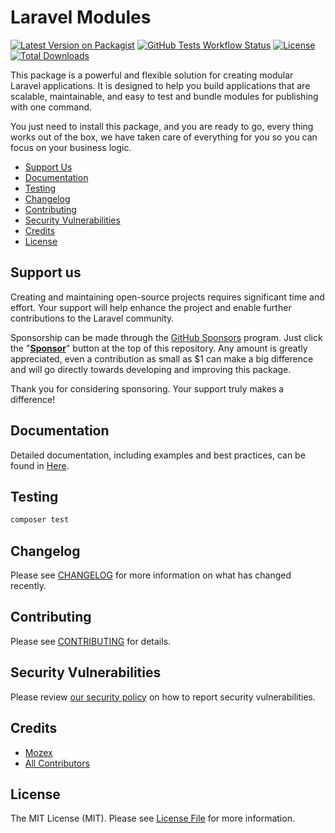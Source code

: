 # Laravel Modules

[![Latest Version on Packagist](https://img.shields.io/packagist/v/mozex/laravel-modules.svg?style=flat-square)](https://packagist.org/packages/mozex/laravel-modules)
[![GitHub Tests Workflow Status](https://img.shields.io/github/actions/workflow/status/mozex/laravel-modules/tests.yml?branch=main&label=tests&style=flat-square)](https://github.com/mozex/laravel-modules/actions/workflows/tests.yml)
[![License](https://img.shields.io/github/license/mozex/laravel-modules.svg?style=flat-square)](https://packagist.org/packages/mozex/laravel-modules)
[![Total Downloads](https://img.shields.io/packagist/dt/mozex/laravel-modules.svg?style=flat-square)](https://packagist.org/packages/mozex/laravel-modules)

This package is a powerful and flexible solution for creating modular Laravel applications. It is designed to help you build applications that are scalable, maintainable, and easy to test and bundle modules for publishing with one command.

You just need to install this package, and you are ready to go, every thing works out of the box, we have taken care of everything for you so you can focus on your business logic.

- [Support Us](#support-us)
- [Documentation](docs)
- [Testing](#testing)
- [Changelog](#changelog)
- [Contributing](#contributing)
- [Security Vulnerabilities](#security-vulnerabilities)
- [Credits](#credits)
- [License](#license)

## Support us

Creating and maintaining open-source projects requires significant time and effort. Your support will help enhance the project and enable further contributions to the Laravel community.

Sponsorship can be made through the [GitHub Sponsors](https://github.com/sponsors/mozex) program. Just click the "**[Sponsor](https://github.com/sponsors/mozex)**" button at the top of this repository. Any amount is greatly appreciated, even a contribution as small as $1 can make a big difference and will go directly towards developing and improving this package.

Thank you for considering sponsoring. Your support truly makes a difference!

## Documentation

Detailed documentation, including examples and best practices, can be found in [Here](docs).

## Testing

```bash
composer test
```

## Changelog

Please see [CHANGELOG](CHANGELOG.md) for more information on what has changed recently.

## Contributing

Please see [CONTRIBUTING](CONTRIBUTING.md) for details.

## Security Vulnerabilities

Please review [our security policy](../../security/policy) on how to report security vulnerabilities.

## Credits

- [Mozex](https://github.com/mozex)
- [All Contributors](../../contributors)

## License

The MIT License (MIT). Please see [License File](LICENSE.md) for more information.

